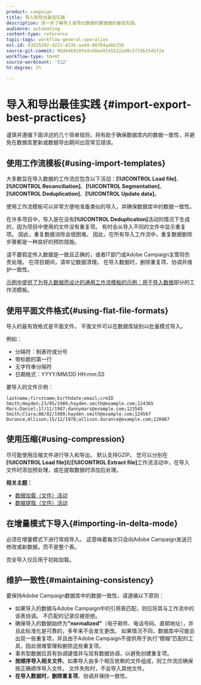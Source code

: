 ```yaml
---
product: campaign
title: 导入和导出最佳实践
description: 进一步了解导入或导出数据时要遵循的最佳实践。
audience: automating
content-type: reference
topic-tags: workflow-general-operation
exl-id: 03d35202-d221-4136-aad4-00704aabb356
source-git-commit: 98d646919fedc66ee9145522ad0c5f15b25dbf2e
workflow-type: tm+mt
source-wordcount: '512'
ht-degree: 2%

---
```


# 导入和导出最佳实践 {#import-export-best-practices}

谨慎并遵循下面详述的几个简单规则，将有助于确保数据库内的数据一致性，并避免在数据库更新或数据导出期间出现常见错误。

## 使用工作流模板{#using-import-templates}

大多数旨在导入数据的工作流应包含以下活动：**[!UICONTROL Load file]**、**[!UICONTROL Reconciliation]**、**[!UICONTROL Segmentation]**、**[!UICONTROL Deduplication]**、**[!UICONTROL Update data]**。

使用工作流模板可以非常方便地准备类似的导入，并确保数据库中的数据一致性。

在许多项目中，导入是在没有&#x200B;**[!UICONTROL Deduplication]**&#x200B;活动的情况下生成的，因为项目中使用的文件没有重复项。 有时会从导入不同的文件中显示重复项。 因此，重复数据消除会很困难。 因此，在所有导入工作流中，重复数据删除步骤都是一种良好的预防措施。

请不要假定传入数据是一致且正确的，或者IT部门或Adobe Campaign主管将负责处理。 在项目期间，请牢记数据清理。 在导入数据时，删除重复项、协调并维护一致性。

[示例中提供了为导入数据而设计的通用工作流模板的示例：用于导入数据](../../platform/using/creating-import-export-templates.md)部分的工作流模板。

## 使用平面文件格式{#using-flat-file-formats}

导入的最有效格式是平面文件。 平面文件可以在数据库级别以批量模式导入。

例如：

* 分隔符：制表符或分号
* 带标题的第一行
* 无字符串分隔符
* 日期格式：YYYY/MM/DD HH:mm:SS

要导入的文件示例：

```
lastname;firstname;birthdate;email;crmID
Smith;Hayden;23/05/1989;hayden.smith@example.com;124365
Mars;Daniel;17/11/1987;dannymars@example.com;123545
Smith;Clara;08/02/1989;hayden.smith@example.com;124567
Durance;Allison;15/12/1978;allison.durance@example.com;120987
```

## 使用压缩{#using-compression}

尽可能使用压缩文件进行导入和导出。 默认支持GZIP。 您可以分别在&#x200B;**[!UICONTROL Load file]**&#x200B;和&#x200B;**[!UICONTROL Extract file]**&#x200B;工作流活动中，在导入文件时添加预处理，或在提取数据时添加后处理。

**相关主题：**

* [数据加载（文件）活动](../../workflow/using/data-loading--file-.md)
* [数据提取（文件）活动](../../workflow/using/extraction--file-.md)

## 在增量模式下导入{#importing-in-delta-mode}

必须在增量模式下进行常规导入。 这意味着每次只会向Adobe Campaign发送已修改或新数据，而不是整个表。

完全导入仅应用于初始加载。

## 维护一致性{#maintaining-consistency}

要保持Adobe Campaign数据库中的数据一致性，请遵循以下原则：

* 如果导入的数据与Adobe Campaign中的引用表匹配，则应将其与工作流中的该表协调。 不匹配的记录应被拒绝。
* 确保导入的数据始终为&#x200B;**&quot;normalized&quot;**（电子邮件、电话号码、直邮地址），并且此标准化是可靠的，多年来不会发生更改。 如果情况不同，数据库中可能会出现一些重复项，并且由于Adobe Campaign不提供用于执行“模糊”匹配的工具，因此很难管理和删除这些重复项。
* 事务型数据应具有协调键值并与现有数据协调，以避免创建重复项。
* **按顺序导入相关文件**。如果导入由多个相互依赖的文件组成，则工作流应确保按正确顺序导入文件。 文件失败时，不会导入其他文件。
* **在导入数据时，删除重复项**、协调并保持一致性。
